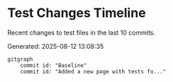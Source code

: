 # Test Changes Timeline

Recent changes to test files in the last 10 commits.

Generated: 2025-08-12 13:08:35

```mermaid
gitgraph
    commit id: "Baseline"
    commit id: "Added a new page with tests fo..."
```
